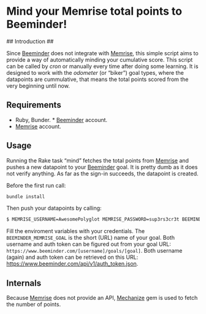 # Mind your Memrise total points to Beeminder! #

## Introduction ##

Since [Beeminder](http://www.beeminder.com/) does not integrate with [Memrise](http://www.memrise.com/), this simple script aims to provide a way of automatically minding your cumulative score. This script can be called by _cron_ or manually every time after doing some learning. It is designed to work with the _odometer_ (or “biker”) goal types, where the datapoints are cummulative, that means the total points scored from the very beginning until now.

## Requirements ##

* Ruby, Bunder.
* [Beeminder](http://www.beeminder.com/) account.
* [Memrise](http://www.memrise.com/) account.
  
## Usage ##

Running the Rake task “mind” fetches the total points from [Memrise](http://www.memrise.com/) and pushes a new datapoint to your [Beeminder](http://www.beeminder.com/) goal. It is pretty dumb as it does not verify anything. As far as the sign-in succeeds, the datapoint is created.

Before the first run call:

```sh
bundle install
```

Then push your datapoints by calling:

```sh
$ MEMRISE_USERNAME=AwesomePolyglot MEMRISE_PASSWORD=sup3rs3cr3t BEEMINDER_USERNAME=lazybones BEEMINDER_AUTH_TOKEN=d34df4c3bbqblah BEEMINDER_MEMRISE_GOAL=memrise rake
```

Fill the enviroment variables with your credentials. The `BEEMINDER_MEMRISE_GOAL` is the short (URL) name of your goal. Both username and auth token can be figured out from your goal URL: `https://www.beeminder.com/[username]/goals/[goal]`. Both username (again) and auth token can be retrieved on this URL: https://www.beeminder.com/api/v1/auth_token.json.

## Internals ##

Because [Memrise](http://www.memrise.com/) does not provide an API, [Mechanize](http://mechanize.rubyforge.org) gem is used to fetch the number of points.

